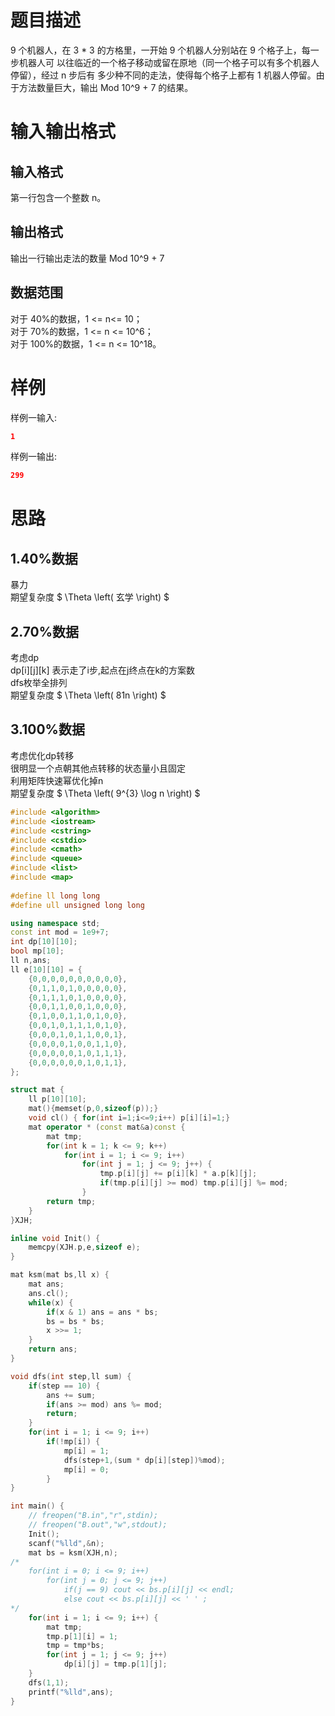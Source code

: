 
# **题目描述**

9 个机器人，在 3 * 3 的方格里，一开始 9 个机器人分别站在 9 个格子上，每一步机器人可
以往临近的一个格子移动或留在原地（同一个格子可以有多个机器人停留），经过 n 步后有
多少种不同的走法，使得每个格子上都有 1 机器人停留。由于方法数量巨大，输出 Mod
10^9 + 7 的结果。

# **输入输出格式**

## 输入格式

第一行包含一个整数 n。

## 输出格式

输出一行输出走法的数量 Mod 10^9 + 7

## 数据范围

对于 40%的数据，1 <= n<= 10；  
对于 70%的数据，1 <= n <= 10^6；  
对于 100%的数据，1 <= n <= 10^18。  

# **样例**

样例一输入:

```json
1
```

样例一输出:

```json
299
```

# **思路**

## 1.40%数据
暴力  
期望复杂度 $ \Theta \left( 玄学 \right) $

## 2.70%数据

考虑dp  
dp[i][j][k] 表示走了i步,起点在j终点在k的方案数  
dfs枚举全排列  
期望复杂度 $ \Theta \left( 81n \right) $

## 3.100%数据

考虑优化dp转移  
很明显一个点朝其他点转移的状态量小且固定  
利用矩阵快速幂优化掉n  
期望复杂度 $ \Theta \left( 9^{3} \log n \right) $

```cpp
#include <algorithm>
#include <iostream>
#include <cstring>
#include <cstdio>
#include <cmath>
#include <queue>
#include <list>
#include <map>
 
#define ll long long
#define ull unsigned long long

using namespace std;
const int mod = 1e9+7;
int dp[10][10];
bool mp[10];
ll n,ans;
ll e[10][10] = {
    {0,0,0,0,0,0,0,0,0,0},
    {0,1,1,0,1,0,0,0,0,0},
    {0,1,1,1,0,1,0,0,0,0},
    {0,0,1,1,0,0,1,0,0,0},
    {0,1,0,0,1,1,0,1,0,0},
    {0,0,1,0,1,1,1,0,1,0},
    {0,0,0,1,0,1,1,0,0,1},
    {0,0,0,0,1,0,0,1,1,0},
    {0,0,0,0,0,1,0,1,1,1},
    {0,0,0,0,0,0,1,0,1,1},
};

struct mat {
    ll p[10][10];
    mat(){memset(p,0,sizeof(p));}
    void cl() { for(int i=1;i<=9;i++) p[i][i]=1;}
    mat operator * (const mat&a)const {
        mat tmp;
        for(int k = 1; k <= 9; k++)
            for(int i = 1; i <= 9; i++)
                for(int j = 1; j <= 9; j++) {
                    tmp.p[i][j] += p[i][k] * a.p[k][j];
                    if(tmp.p[i][j] >= mod) tmp.p[i][j] %= mod;
                }
        return tmp;
    }
}XJH;

inline void Init() {
    memcpy(XJH.p,e,sizeof e);
}

mat ksm(mat bs,ll x) {
    mat ans;
    ans.cl();
    while(x) {
        if(x & 1) ans = ans * bs;
        bs = bs * bs;
        x >>= 1;
    }
    return ans;
}

void dfs(int step,ll sum) {
    if(step == 10) {
        ans += sum;
        if(ans >= mod) ans %= mod;
        return;
    }
    for(int i = 1; i <= 9; i++)
        if(!mp[i]) {
            mp[i] = 1;
            dfs(step+1,(sum * dp[i][step])%mod);
            mp[i] = 0;
        }
}

int main() {
    // freopen("B.in","r",stdin);
    // freopen("B.out","w",stdout);
    Init();
    scanf("%lld",&n);
    mat bs = ksm(XJH,n);
/*
    for(int i = 0; i <= 9; i++)
        for(int j = 0; j <= 9; j++)
            if(j == 9) cout << bs.p[i][j] << endl;
            else cout << bs.p[i][j] << ' ' ;
*/
    for(int i = 1; i <= 9; i++) {
        mat tmp;
        tmp.p[1][i] = 1;
        tmp = tmp*bs;
        for(int j = 1; j <= 9; j++)
            dp[i][j] = tmp.p[1][j];
    }
    dfs(1,1);
    printf("%lld",ans);
}
```